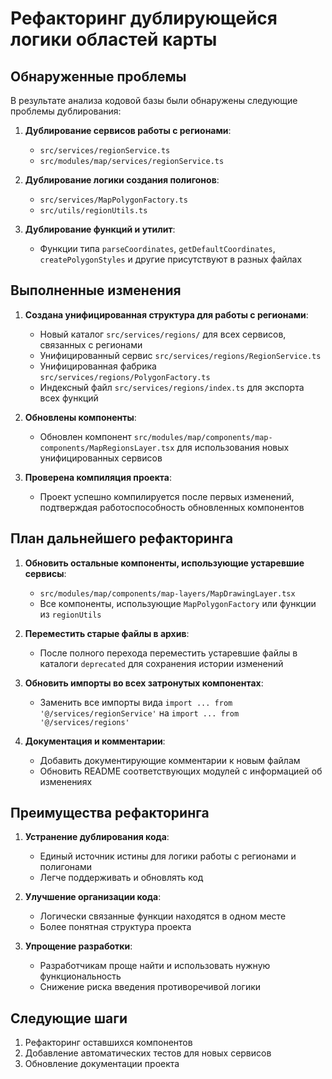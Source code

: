 # Рефакторинг дублирующейся логики областей карты

## Обнаруженные проблемы

В результате анализа кодовой базы были обнаружены следующие проблемы дублирования:

1. **Дублирование сервисов работы с регионами**:
   - `src/services/regionService.ts`
   - `src/modules/map/services/regionService.ts`

2. **Дублирование логики создания полигонов**:
   - `src/services/MapPolygonFactory.ts`
   - `src/utils/regionUtils.ts`

3. **Дублирование функций и утилит**:
   - Функции типа `parseCoordinates`, `getDefaultCoordinates`, `createPolygonStyles` и другие присутствуют в разных файлах

## Выполненные изменения

1. **Создана унифицированная структура для работы с регионами**:
   - Новый каталог `src/services/regions/` для всех сервисов, связанных с регионами
   - Унифицированный сервис `src/services/regions/RegionService.ts`
   - Унифицированная фабрика `src/services/regions/PolygonFactory.ts`
   - Индексный файл `src/services/regions/index.ts` для экспорта всех функций

2. **Обновлены компоненты**:
   - Обновлен компонент `src/modules/map/components/map-components/MapRegionsLayer.tsx` 
     для использования новых унифицированных сервисов

3. **Проверена компиляция проекта**:
   - Проект успешно компилируется после первых изменений, подтверждая работоспособность 
     обновленных компонентов

## План дальнейшего рефакторинга

1. **Обновить остальные компоненты, использующие устаревшие сервисы**:
   - `src/modules/map/components/map-layers/MapDrawingLayer.tsx`
   - Все компоненты, использующие `MapPolygonFactory` или функции из `regionUtils`

2. **Переместить старые файлы в архив**:
   - После полного перехода переместить устаревшие файлы в каталоги `deprecated` 
     для сохранения истории изменений

3. **Обновить импорты во всех затронутых компонентах**:
   - Заменить все импорты вида `import ... from '@/services/regionService'` 
     на `import ... from '@/services/regions'`

4. **Документация и комментарии**:
   - Добавить документирующие комментарии к новым файлам
   - Обновить README соответствующих модулей с информацией об изменениях

## Преимущества рефакторинга

1. **Устранение дублирования кода**:
   - Единый источник истины для логики работы с регионами и полигонами
   - Легче поддерживать и обновлять код

2. **Улучшение организации кода**:
   - Логически связанные функции находятся в одном месте
   - Более понятная структура проекта

3. **Упрощение разработки**:
   - Разработчикам проще найти и использовать нужную функциональность
   - Снижение риска введения противоречивой логики

## Следующие шаги

1. Рефакторинг оставшихся компонентов
2. Добавление автоматических тестов для новых сервисов
3. Обновление документации проекта 
